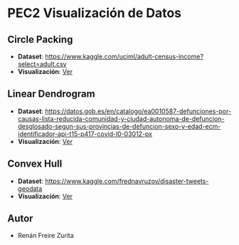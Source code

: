 # PEC2 Visualización de Datos

## Circle Packing

* **Dataset**: https://www.kaggle.com/uciml/adult-census-income?select=adult.csv
* **Visualización**: [Ver](https://github.com/rfreirez/data_visualization/blob/main/Circle_Packing/DV_CP.png)

## Linear Dendrogram

* **Dataset**: https://datos.gob.es/en/catalogo/ea0010587-defunciones-por-causas-lista-reducida-comunidad-y-ciudad-autonoma-de-defuncion-desglosado-segun-sus-provincias-de-defuncion-sexo-y-edad-ecm-identificador-api-t15-p417-covid-l0-03012-px
* **Visualización**: [Ver](https://github.com/rfreirez/data_visualization/blob/main/Linear_Dendrogram/DV_LD.png)

## Convex Hull

* **Dataset**: https://www.kaggle.com/frednavruzov/disaster-tweets-geodata
* **Visualización**: [Ver](https://github.com/rfreirez/data_visualization/blob/main/Convex_Hull/DV_CH.png)


## Autor

* Renán Freire Zurita
